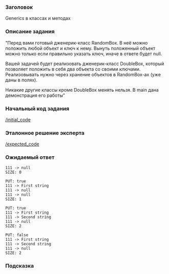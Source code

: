### Заголовок
Generics в классах и методах

### Описание задания
"Перед вами готовый дженерик-класс RandomBox. В неё можно положить любой объект и ключ к нему. Вынуть положенный объект можно только если правильно указать ключ, иначе в ответе будет null.


Вашей задачей будет реализовать дженерик-класс DoubleBox, который позволяет положить в себя два объекта со своими ключами. Реализовывать нужно через хранение объектов в RandomBox-ах (уже даны в полях).


Никакие другие классы кроме DoubleBox менять нельзя. В main дана демонстрация его работы"


### Начальный код задания
[/initial_code](./initial_code)

### Эталонное решение эксперта
[/expected_code](./expected_code)

### Ожидаемый ответ
```
111 -> null
SIZE: 0

PUT: true
111 -> First string
111 -> null
111 -> null
SIZE: 1

PUT: true
111 -> First string
111 -> Second string
111 -> null
SIZE: 2

PUT: false
111 -> First string
111 -> Second string
111 -> null
SIZE: 2
```

### Подсказка
